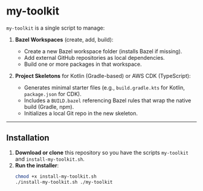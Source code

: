 # my-toolkit

`my-toolkit` is a single script to manage:

1. **Bazel Workspaces** (create, add, build):
   - Create a new Bazel workspace folder (installs Bazel if missing).
   - Add external GitHub repositories as local dependencies.
   - Build one or more packages in that workspace.

2. **Project Skeletons** for Kotlin (Gradle-based) or AWS CDK (TypeScript):
   - Generates minimal starter files (e.g., `build.gradle.kts` for Kotlin, `package.json` for CDK).
   - Includes a `BUILD.bazel` referencing Bazel rules that wrap the native build (Gradle, npm).
   - Initializes a local Git repo in the new skeleton.

---

## Installation

1. **Download or clone** this repository so you have the scripts `my-toolkit` and `install-my-toolkit.sh`.
2. **Run the installer**:
   ```bash
   chmod +x install-my-toolkit.sh
   ./install-my-toolkit.sh ./my-toolkit
